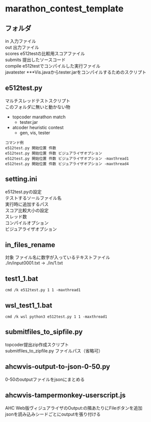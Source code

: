 # marathon_contest_template  
## フォルダ  
in 入力ファイル  
out 出力ファイル  
scores e512testの比較用スコアファイル  
submits 提出したソースコード  
compile e512testでコンパイルした実行ファイル  
javatester ***Vis.javaからtester.jarをコンパイルするためのスクリプト  
## e512test.py  
マルチスレッドテストスクリプト  
このフォルダに無いと動かない物  
- topcoder marathon match
  - tester.jar
- atcoder heuristic contest
  - gen, vis, tester
```
コマンド例
e512test.py 開始位置 件数  
e512test.py 開始位置 件数 ビジュアライザオプション
e512test.py 開始位置 件数 ビジュアライザオプション -maxthread1  
e512test.py 開始位置 件数 ビジュアライザオプション -maxthread4  
```

## setting.ini  
e512test.pyの設定  
テストするソールファイル名  
実行時に追加するパス  
スコア比較大小の設定  
スレッド数  
コンパイルオプション  
ビジュアライザオプション  

## in_files_rename
対象 ファイル名に数字が入っているテキストファイル  
./in/input0001.txt -> ./in/1.txt

## test1_1.bat
```cmd /k e512test.py 1 1 -maxthread1```
## wsl_test1_1.bat
```cmd /k wsl python3 e512test.py 1 1 -maxthread1```

## submitfiles_to_sipfile.py
topcoder提出zip作成スクリプト  
submitfiles_to_zipfile.py ファイルパス（省略可）  


## ahcwvis-output-to-json-0-50.py
0-50のoutputファイルをjsonにまとめる  
## ahcwvis-tampermonkey-userscript.js
AHC Web版ヴィジュアライザのOutput:の隣あたりにFileボタンを追加  
jsonを読み込みシードごとにoutputを張り付ける  